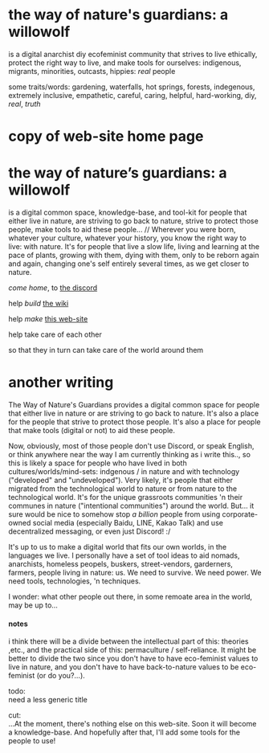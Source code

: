 # the way of nature's guardians: a willowolf
is a digital anarchist diy ecofeminist community that strives to live ethically, protect the right way to live, and make tools for ourselves: indigenous, migrants, minorities, outcasts, hippies: *real* people

some traits/words: gardening, waterfalls, hot springs, forests, indegenous, extremely inclusive, empathetic, careful, caring, helpful, hard-working, diy, *real*, *truth*

# copy of web-site home page
# the way of nature’s guardians: a willowolf
is a digital common space, knowledge-base, and tool-kit for people that either live in nature, are striving to go back to nature, strive to protect those people, make tools to aid these people... // Wherever you were born, whatever your culture, whatever your history, you know the right way to live: with nature. It's for people that live a slow life, living and learning at the pace of plants, growing with them, dying with them, only to be reborn again and again, changing one's self entirely several times, as we get closer to nature.

*come home*, to [the discord](https://discord.gg/2vv643p)
 
help *build* [the wiki](https://github.com/Rahil627/nature-guardian-anarchy/wiki)

help *make* [this web-site](https://github.com/Rahil627/nature-guardian-anarchy)

help take care of each other

so that they in turn can take care of the world around them


# another writing
The Way of Nature's Guardians provides a digital common space for people that either live in nature or are striving to go back to nature. It's also a place for the people that strive to protect those people. It's also a place for people that make tools (digital or not) to aid these people.

Now, obviously, most of those people don't use Discord, or speak English, or think anywhere near the way I am currently thinking as i write this.., so this is likely a space for people who have lived in both cultures/worlds/mind-sets: indgenous / in nature and with technology ("developed" and "undeveloped"). Very likely, it's people that either migrated from the technological world to nature or from nature to the technological world. It's for the unique grassroots communities 'n their communes in nature ("intentional communities") around the world. But... it sure would be nice to somehow stop *a billion* people from using corporate-owned social media (especially Baidu, LINE, Kakao Talk) and use decentralized messaging, or even just Discord! :/

It's up to us to make a digital world that fits our own worlds, in the languages we live. I personally have a set of tool ideas to aid nomads, anarchists, homeless peopels, buskers, street-vendors, garderners, farmers, people living in nature: us. We need to survive. We need power. We need tools, technologies, 'n techniques.

I wonder: what other people out there, in some remoate area in the world, may be up to...

#### notes
i think there will be a divide between the intellectual part of this: theories ,etc., and the practical side of this: permaculture / self-reliance. It might be better to divide the two since you don't have to have eco-feminist values to live in nature, and you don't have to have back-to-nature values to be eco-feminist (or do you?...).

todo:  
need a less generic title

cut:  
...At the moment, there's nothing else on this web-site. Soon it will become a knowledge-base. And hopefully after that, 
I'll add some tools for the people to use!
